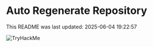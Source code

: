 # Auto Regenerate Repository

This README was last updated: 2025-06-04 19:22:57

 ![TryHackMe](https://tryhackme.com/badge/533634)